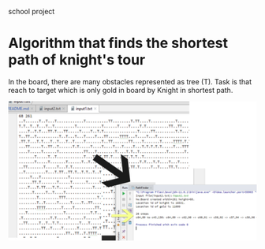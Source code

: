  school project 
 
 # Algorithm that finds the shortest path of knight's tour

In the board, there are many obstacles represented as tree (T). 
Task is that reach to target which is only gold in board by Knight in shortest path.

![Image](/info.jpg)
